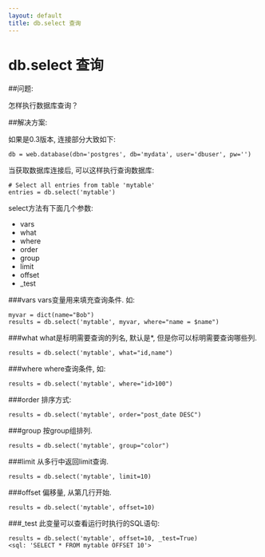 ```yaml
---
layout: default
title: db.select 查询
---
```


# db.select 查询

##问题:

怎样执行数据库查询？

##解决方案: 

如果是0.3版本, 连接部分大致如下:

    db = web.database(dbn='postgres', db='mydata', user='dbuser', pw='')

当获取数据库连接后, 可以这样执行查询数据库:
    
    # Select all entries from table 'mytable'
    entries = db.select('mytable')

select方法有下面几个参数:

* vars
* what
* where
* order
* group
* limit
* offset
* _test

###vars
vars变量用来填充查询条件.  如:

    myvar = dict(name="Bob")
    results = db.select('mytable', myvar, where="name = $name")

###what
what是标明需要查询的列名, 默认是*, 但是你可以标明需要查询哪些列.

    results = db.select('mytable', what="id,name")

###where
where查询条件, 如:

    results = db.select('mytable', where="id>100")

###order
排序方式:

    results = db.select('mytable', order="post_date DESC")

###group
按group组排列.

    results = db.select('mytable', group="color")    

###limit
从多行中返回limit查询. 
 
    results = db.select('mytable', limit=10) 

###offset
偏移量, 从第几行开始.   

    results = db.select('mytable', offset=10) 

###_test
此变量可以查看运行时执行的SQL语句:

    results = db.select('mytable', offset=10, _test=True) 
    <sql: 'SELECT * FROM mytable OFFSET 10'>